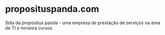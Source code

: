 # proposituspanda.com
Sida da propositus panda - uma empresa de prestação de serviços na área de TI e ministra cursos.
